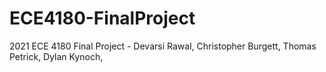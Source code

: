 # ECE4180-FinalProject
2021 ECE 4180 Final Project - Devarsi Rawal, Christopher Burgett, Thomas Petrick, Dylan Kynoch,
